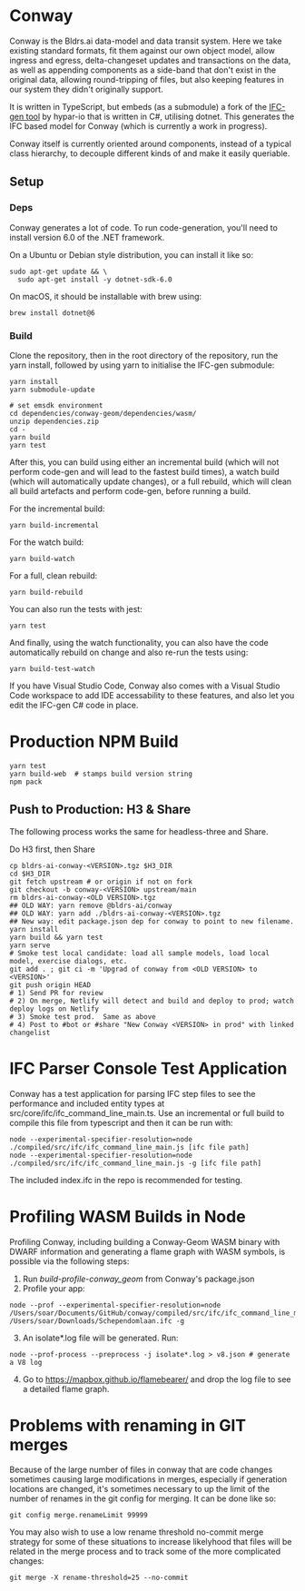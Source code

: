 # Conway
 
Conway is the Bldrs.ai data-model and data transit system. Here we take existing standard formats, fit them against our own object model, allow ingress and egress, delta-changeset updates and transactions on the data, as well as appending components as a side-band that don't exist in the original data, allowing round-tripping of files, but also keeping features in our system they didn't originally support.

It is written in TypeScript, but embeds (as a submodule) a fork of the [IFC-gen tool](https://github.com/bldrs-ai/IFC-gen) by hypar-io that is written in C#, utilising dotnet. This generates the IFC based model for Conway (which is currently a work in progress).

Conway itself is currently oriented around components, instead of a typical class hierarchy, to decouple different kinds of and make it easily queriable.  

## Setup

### Deps
Conway generates a lot of code. To run code-generation, you'll need to install version 6.0 of the .NET framework.

On a Ubuntu or Debian style distribution, you can install it like so:
```
sudo apt-get update && \
  sudo apt-get install -y dotnet-sdk-6.0
```

On macOS, it should be installable with brew using:
```
brew install dotnet@6
```

### Build
 
Clone the repository, then in the root directory of the repository, run the yarn install, followed by using yarn to initialise the IFC-gen submodule:
```
yarn install
yarn submodule-update

# set emsdk environment
cd dependencies/conway-geom/dependencies/wasm/
unzip dependencies.zip
cd -
yarn build
yarn test
```

After this, you can build using either an incremental build (which will not perform code-gen and will lead to the fastest build times), a watch build (which will automatically update changes), or a full rebuild, which will clean all build artefacts and perform code-gen, before running a build.

For the incremental build:
```
yarn build-incremental
```

For the watch build:
```
yarn build-watch
```

For a full, clean rebuild:
```
yarn build-rebuild
```

You can also run the tests with jest:
```
yarn test
```

And finally, using the watch functionality, you can also have the code automatically rebuild on change and also re-run the tests using:
```
yarn build-test-watch
```

If you have Visual Studio Code, Conway also comes with a Visual Studio Code workspace to add IDE accessability to these features, and also let you edit the IFC-gen C# code in place.

# Production NPM Build
```
yarn test
yarn build-web  # stamps build version string
npm pack
```

## Push to Production: H3 & Share
The following process works the same for headless-three and Share.

Do H3 first, then Share
```
cp bldrs-ai-conway-<VERSION>.tgz $H3_DIR
cd $H3_DIR
git fetch upstream # or origin if not on fork
git checkout -b conway-<VERSION> upstream/main
rm bldrs-ai-conway-<OLD VERSION>.tgz
## OLD WAY: yarn remove @bldrs-ai/conway
## OLD WAY: yarn add ./bldrs-ai-conway-<VERSION>.tgz
## New way: edit package.json dep for conway to point to new filename.
yarn install
yarn build && yarn test
yarn serve
# Smoke test local candidate: load all sample models, load local model, exercise dialogs, etc.
git add . ; git ci -m 'Upgrad of conway from <OLD VERSION> to <VERSION>'
git push origin HEAD
# 1) Send PR for review
# 2) On merge, Netlify will detect and build and deploy to prod; watch deploy logs on Netlify
# 3) Smoke test prod.  Same as above
# 4) Post to #bot or #share "New Conway <VERSION> in prod" with linked changelist
```

# IFC Parser Console Test Application

Conway has a test application for parsing IFC step files to see the performance and included entity types at src/core/ifc/ifc_command_line_main.ts. 
Use an incremental or full build to compile this file from typescript and then it can be run with:

```
node --experimental-specifier-resolution=node ./compiled/src/ifc/ifc_command_line_main.js [ifc file path]
node --experimental-specifier-resolution=node ./compiled/src/ifc/ifc_command_line_main.js -g [ifc file path]
```

The included index.ifc in the repo is recommended for testing.

# Profiling WASM Builds in Node
Profiling Conway, including building a Conway-Geom WASM binary with DWARF information and generating a flame graph with WASM symbols, is possible via the following steps:
1. Run *build-profile-conway_geom* from Conway's package.json 
2. Profile your app: 
```
node --prof --experimental-specifier-resolution=node /Users/soar/Documents/GitHub/conway/compiled/src/ifc/ifc_command_line_main.js /Users/soar/Downloads/Schependomlaan.ifc -g
```
3. An isolate*.log file will be generated. Run:
```
node --prof-process --preprocess -j isolate*.log > v8.json # generate a V8 log
```
4. Go to https://mapbox.github.io/flamebearer/ and drop the log file to see a detailed flame graph.

# Problems with renaming in GIT merges

Because of the large number of files in conway that are code changes sometimes causing large modifications in merges, especially if generation locations are changed, it's sometimes necessary to up the limit of the number of renames in the git config for merging. It can be done like so:

```
git config merge.renameLimit 99999
```

You may also wish to use a low rename threshold no-commit merge strategy for some of these situations to increase likelyhood that files will be related in the merge process and to track some of the more complicated changes:

```
git merge -X rename-threshold=25 --no-commit
```
